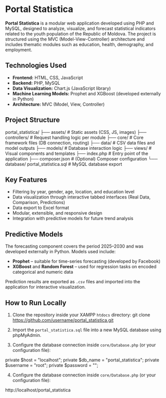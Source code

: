 # Portal Statistica

**Portal Statistica** is a modular web application developed using PHP and MySQL, designed to analyze, visualize, and forecast statistical indicators related to the youth population of the Republic of Moldova. The project is structured using the MVC (Model-View-Controller) architecture and includes thematic modules such as education, health, demography, and employment.

## Technologies Used

- **Frontend:** HTML, CSS, JavaScript
- **Backend:** PHP, MySQL
- **Data Visualization:** Chart.js (JavaScript library)
- **Machine Learning Models:** Prophet and XGBoost (developed externally in Python)
- **Architecture:** MVC (Model, View, Controller)

## Project Structure

portal_statistica/
├── assets/ # Static assets (CSS, JS, images)
├── controllers/ # Request handling logic per module
├── core/ # Core framework files (DB connection, routing)
├── data/ # CSV data files and model outputs
├── models/ # Database interaction logic
├── views/ # Visual components and templates
├── index.php # Entry point of the application
├── composer.json # (Optional) Composer configuration
└── database/ portal_statistica.sql # MySQL database export


## Key Features

- Filtering by year, gender, age, location, and education level
- Data visualization through interactive tabbed interfaces (Real Data, Comparison, Predictions)
- Data export to Excel format
- Modular, extensible, and responsive design
- Integration with predictive models for future trend analysis

## Predictive Models

The forecasting component covers the period 2025–2030 and was developed externally in Python. Models used include:

- **Prophet** – suitable for time-series forecasting (developed by Facebook)
- **XGBoost** and **Random Forest** – used for regression tasks on encoded categorical and numeric data

Prediction results are exported as `.csv` files and imported into the application for interactive visualization.

## How to Run Locally

1. Clone the repository inside your XAMPP `htdocs` directory: git clone https://github.com/username/portal_statistica.git

2. Import the `portal_statistica.sql` file into a new MySQL database using phpMyAdmin.

3. Configure the database connection inside `core/Database.php` (or your configuration file):

private $host = "localhost";
private $db_name = "portal_statistica";
private $username = "root";
private $password = "";

4. Configure the database connection inside `core/Database.php` (or your configuration file):

http://localhost/portal_statistica


